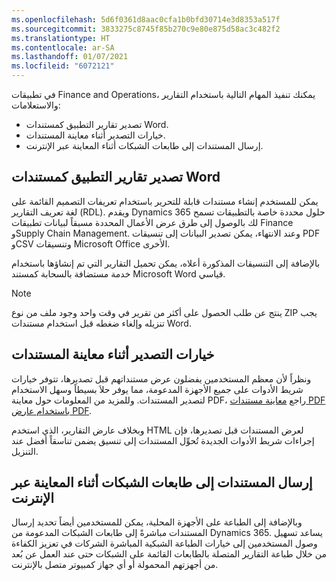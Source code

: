 ```yaml
---
ms.openlocfilehash: 5d6f0361d8aac0cfa1b0bfd30714e3d8353a517f
ms.sourcegitcommit: 3833275c8745f85b270c9e80e875d58ac3c482f2
ms.translationtype: HT
ms.contentlocale: ar-SA
ms.lasthandoff: 01/07/2021
ms.locfileid: "6072121"
---
```

في تطبيقات Finance and Operations، يمكنك تنفيذ المهام التالية باستخدام التقارير والاستعلامات:

- تصدير تقارير التطبيق كمستندات Word.
- خيارات التصدير أثناء معاينة المستندات.
- إرسال المستندات إلى طابعات الشبكات أثناء المعاينة عبر الإنترنت.

## <a name="export-application-reports-as-word-documents"></a>تصدير تقارير التطبيق كمستندات Word
يمكن للمستخدم إنشاء مستندات قابلة للتحرير باستخدام تعريفات التصميم القائمة على لغة تعريف التقارير (RDL). ويقدم Dynamics 365 حلول محددة خاصة بالتطبيقات تسمح لك بالوصول إلى طرق عرض الأعمال المحددة مسبقاً لبيانات تطبيقات Finance وSupply Chain Management. وعند الانتهاء، يمكن تصدير البيانات إلى تنسيقات PDF وCSV وتنسيقات Microsoft Office الأخرى. 

بالإضافة إلى التنسيقات المذكورة أعلاه، يمكن تحميل التقارير التي تم إنشاؤها باستخدام خدمة مستضافة بالسحابة كمستند Microsoft Word قياسي. 

> [!NOTE]
> ينتج عن طلب الحصول على أكثر من تقرير في وقت واحد وجود ملف من نوع ZIP يجب تنزيله وإلغاء ضغطه قبل استخدام مستندات Word.

## <a name="export-options-while-previewing-documents"></a>خيارات التصدير أثناء معاينة المستندات
ونظراً لأن معظم المستخدمين يفضلون عرض مستنداتهم قبل تصديرها، تتوفر خيارات شريط الأدوات على جميع الأجهزة المدعومة، مما يوفر حلاَ بسيطاً وسهل الاستخدام لتصدير المستندات. وللمزيد من المعلومات حول معاينة PDF، راجع [معاينة مستندات PDF باستخدام عارض PDF](https://docs.microsoft.com/dynamics365/fin-ops-core/dev-itpro/analytics/preview-pdf-documents/?azure-portal=true).

وبخلاف عارض التقارير، الذي استخدم HTML لعرض المستندات قبل تصديرها، فإن إجراءات شريط الأدوات الجديدة تُحوِّل المستندات إلى تنسيق يضمن تناسقاً أفضل عند التنزيل.

## <a name="send-documents-to-network-printers-while-previewing-online"></a>إرسال المستندات إلى طابعات الشبكات أثناء المعاينة عبر الإنترنت
وبالإضافة إلى الطباعة على الأجهزة المحلية، يمكن للمستخدمين أيضاً تحديد إرسال المستندات مباشرةً إلى طابعات الشبكات المدعومة من Dynamics 365. يساعد تسهيل وصول المستخدمين إلى خيارات الطباعة الشبكية المباشرة الشركات في تعزيز الكفاءة من خلال طباعة التقارير المتصلة بالطابعات القائمة على الشبكات حتى عند العمل عن بُعد من أجهزتهم المحمولة أو أي جهاز كمبيوتر متصل بالإنترنت. 

